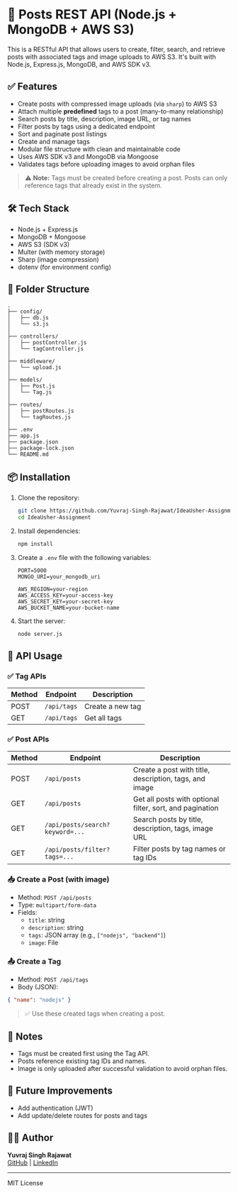 # 📝 Posts REST API (Node.js + MongoDB + AWS S3)

This is a RESTful API that allows users to create, filter, search, and retrieve posts with associated tags and image uploads to AWS S3. It's built with Node.js, Express.js, MongoDB, and AWS SDK v3.

## ✅ Features

- Create posts with compressed image uploads (via `sharp`) to AWS S3
- Attach multiple **predefined** tags to a post (many-to-many relationship)
- Search posts by title, description, image URL, or tag names
- Filter posts by tags using a dedicated endpoint
- Sort and paginate post listings
- Create and manage tags
- Modular file structure with clean and maintainable code
- Uses AWS SDK v3 and MongoDB via Mongoose
- Validates tags before uploading images to avoid orphan files

> ⚠️ **Note:** Tags must be created before creating a post. Posts can only reference tags that already exist in the system.

## 🛠 Tech Stack

- Node.js + Express.js
- MongoDB + Mongoose
- AWS S3 (SDK v3)
- Multer (with memory storage)
- Sharp (image compression)
- dotenv (for environment config)

## 📁 Folder Structure

```
.
├── config/
│   ├── db.js
│   └── s3.js
│
├── controllers/
│   ├── postController.js
│   └── tagController.js
│
├── middleware/
│   └── upload.js 
│
├── models/
│   ├── Post.js
│   └── Tag.js
│
├── routes/
│   ├── postRoutes.js
│   └── tagRoutes.js
│
├── .env
├── app.js
├── package.json
├── package-lock.json
└── README.md
```

## 📦 Installation

1. Clone the repository:
   ```bash
   git clone https://github.com/Yuvraj-Singh-Rajawat/IdeaUsher-Assignment.git
   cd IdeaUsher-Assignment
   ```

2. Install dependencies:
   ```bash
   npm install
   ```

3. Create a `.env` file with the following variables:

   ```env
   PORT=5000
   MONGO_URI=your_mongodb_uri

   AWS_REGION=your-region
   AWS_ACCESS_KEY=your-access-key
   AWS_SECRET_KEY=your-secret-key
   AWS_BUCKET_NAME=your-bucket-name
   ```

4. Start the server:
   ```bash
   node server.js
   ```

## 📸 API Usage

### ✅ Tag APIs

| Method | Endpoint     | Description           |
|--------|--------------|-----------------------|
| POST   | `/api/tags`  | Create a new tag      |
| GET    | `/api/tags`  | Get all tags          |

### ✅ Post APIs

| Method | Endpoint                    | Description                                                  |
|--------|-----------------------------|--------------------------------------------------------------|
| POST   | `/api/posts`                | Create a post with title, description, tags, and image       |
| GET    | `/api/posts`                | Get all posts with optional filter, sort, and pagination     |
| GET    | `/api/posts/search?keyword=...`| Search posts by title, description, tags, image URL          |
| GET    | `/api/posts/filter?tags=...`| Filter posts by tag names or tag IDs                         |

### 📥 Create a Post (with image)
- Method: `POST /api/posts`
- Type: `multipart/form-data`
- Fields:
  - `title`: string
  - `description`: string
  - `tags`: JSON array (e.g., `["nodejs", "backend"]`)
  - `image`: File

### 📤 Create a Tag
- Method: `POST /api/tags`
- Body (JSON):
```json
{ "name": "nodejs" }
```

> ✅ Use these created tags when creating a post.

## 📌 Notes

- Tags must be created first using the Tag API.
- Posts reference existing tag IDs and names.
- Image is only uploaded after successful validation to avoid orphan files.

## 🧠 Future Improvements

- Add authentication (JWT)
- Add update/delete routes for posts and tags

## 👨‍💻 Author

**Yuvraj Singh Rajawat**  
[GitHub](https://github.com/Yuvraj-Singh-Rajawat) | [LinkedIn](https://linkedin.com/in/yuvraj-singh-rajawat-)

---

MIT License